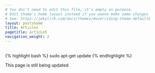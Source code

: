 ```yaml
---
# You don't need to edit this file, it's empty on purpose.
# Edit theme's home layout instead if you wanna make some changes
# See: https://jekyllrb.com/docs/themes/#overriding-theme-defaults
layout: postshome
title: Articles
pagetitle: art1cLe5
navigation_weight: 2
---
```


<div class="container">
	<br>
{% highlight bash %}
sudo apt-get update
{% endhighlight %}
<br>
<p>This page is still being updated</p>
<br>
</div>
